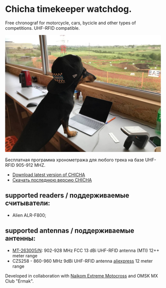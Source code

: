 # Chicha timekeeper watchdog. 

Free chronograf for motorcycle, cars, bycicle and other types of competitions. UHF-RFID compatible. 

<img src="https://raw.githubusercontent.com/matveynator/chicha/main/chicha.jpg" width="600">

Бесплатная программа хронометража для любого трека на базе UHF-RFID 905-912 MHZ. 

- [Download latest version of CHICHA](http://files.matveynator.ru/chicha/)
- [Скачать последнюю версию CHICHA](http://files.matveynator.ru/chicha/)

##  supported readers / поддерживаемые считыватели: 

- Alien ALR-F800;


## supported antennas / поддерживаемые антенны:

- [MT-263005/N](https://www.arcantenna.com/products/mt-263005-n-902-928-mhz-fcc-13-dbi-dbi-linear-v-h-polarity-directional-antenna-with-n-female-termination): 902-928 MHz FCC 13 dBi  UHF-RFID antenna (MTI) 12++ meter range
- CZS258 -  860-960 MHz 9dBi UHF-RFID antenna [aliexpress](https://aliexpress.ru/item/32891562027.html) 12 meter range

Developed in collaboration with [Naikom Extreme Motocross](http://naikomextreme.ru) and OMSK MX Club "Ermak". 
